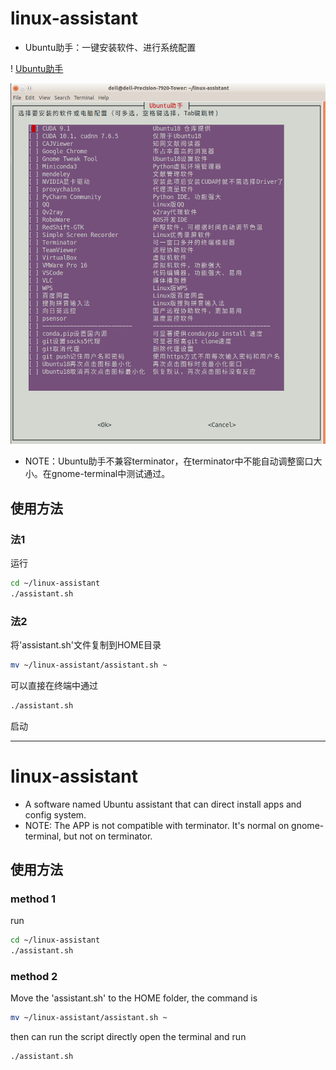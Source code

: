 # linux-assistant

* Ubuntu助手：一键安装软件、进行系统配置

! [Ubuntu助手](https://gitee.com/borninfreedom/linux-assistant/blob/master/images/linux-assistant.png)

![](https://github.com/borninfreedom/linux-assistant/blob/master/images/linux-assistant.png)

* NOTE：Ubuntu助手不兼容terminator，在terminator中不能自动调整窗口大小。在gnome-terminal中测试通过。
## 使用方法
### 法1
运行
```bash
cd ~/linux-assistant
./assistant.sh
```

### 法2
将'assistant.sh'文件复制到HOME目录
```bash
mv ~/linux-assistant/assistant.sh ~
```
可以直接在终端中通过
```bash
./assistant.sh
```
启动


---
# linux-assistant

* A software named Ubuntu assistant that can direct install apps and config system.
* NOTE: The APP is not compatible with terminator. It's normal on gnome-terminal, but not on terminator.
## 使用方法
### method 1
run
```bash
cd ~/linux-assistant
./assistant.sh
```

### method 2
Move the 'assistant.sh' to the HOME folder, the command is 
```bash
mv ~/linux-assistant/assistant.sh ~
```
then can run the script directly open the terminal and run
```bash
./assistant.sh
```
